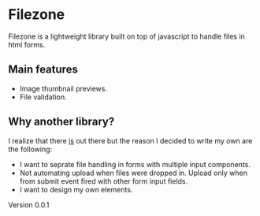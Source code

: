 # Filezone
Filezone is a lightweight library built on top of javascript to handle files in html forms. 

## Main features

- Image thumbnail previews.
- File validation.

## Why another library?

I realize that there [is](https://www.dropzonejs.com/) out there but the reason I decided to write my own are the following:

- I want to seprate file handling in forms with multiple input components.
- Not automating upload when files were dropped in. Upload only when from submit event fired with other form input fields.
- I want to design my own elements.


Version 0.0.1
